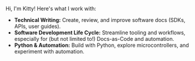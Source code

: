 Hi, I'm Kitty! Here's what I work with: 
- **Technical Writing:** Create, review, and improve software docs (SDKs, APIs, user guides).
- **Software Development Life Cycle:** Streamline tooling and workflows, especially for (but not limited to!) Docs-as-Code and automation.
- **Python & Automation:** Build with Python, explore microcontrollers, and experiment with automation.
